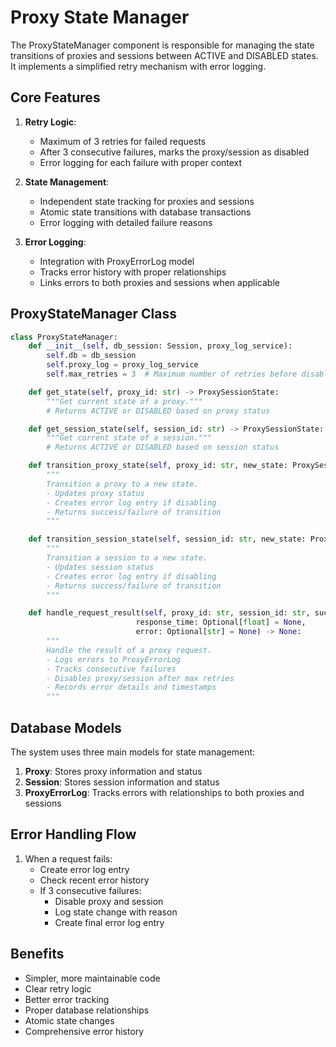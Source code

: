 # Proxy State Manager

The ProxyStateManager component is responsible for managing the state transitions of proxies and sessions between ACTIVE and DISABLED states. It implements a simplified retry mechanism with error logging.

## Core Features

1. **Retry Logic**:
   - Maximum of 3 retries for failed requests
   - After 3 consecutive failures, marks the proxy/session as disabled
   - Error logging for each failure with proper context

2. **State Management**:
   - Independent state tracking for proxies and sessions
   - Atomic state transitions with database transactions
   - Error logging with detailed failure reasons

3. **Error Logging**:
   - Integration with ProxyErrorLog model
   - Tracks error history with proper relationships
   - Links errors to both proxies and sessions when applicable

## ProxyStateManager Class

```python
class ProxyStateManager:
    def __init__(self, db_session: Session, proxy_log_service):
        self.db = db_session
        self.proxy_log = proxy_log_service
        self.max_retries = 3  # Maximum number of retries before disabling

    def get_state(self, proxy_id: str) -> ProxySessionState:
        """Get current state of a proxy."""
        # Returns ACTIVE or DISABLED based on proxy status

    def get_session_state(self, session_id: str) -> ProxySessionState:
        """Get current state of a session."""
        # Returns ACTIVE or DISABLED based on session status

    def transition_proxy_state(self, proxy_id: str, new_state: ProxySessionState, reason: str) -> bool:
        """
        Transition a proxy to a new state.
        - Updates proxy status
        - Creates error log entry if disabling
        - Returns success/failure of transition
        """

    def transition_session_state(self, session_id: str, new_state: ProxySessionState, reason: str) -> bool:
        """
        Transition a session to a new state.
        - Updates session status
        - Creates error log entry if disabling
        - Returns success/failure of transition
        """

    def handle_request_result(self, proxy_id: str, session_id: str, success: bool,
                            response_time: Optional[float] = None,
                            error: Optional[str] = None) -> None:
        """
        Handle the result of a proxy request.
        - Logs errors to ProxyErrorLog
        - Tracks consecutive failures
        - Disables proxy/session after max retries
        - Records error details and timestamps
        """
```

## Database Models

The system uses three main models for state management:

1. **Proxy**: Stores proxy information and status
2. **Session**: Stores session information and status
3. **ProxyErrorLog**: Tracks errors with relationships to both proxies and sessions

## Error Handling Flow

1. When a request fails:
   - Create error log entry
   - Check recent error history
   - If 3 consecutive failures:
     - Disable proxy and session
     - Log state change with reason
     - Create final error log entry

## Benefits

- Simpler, more maintainable code
- Clear retry logic
- Better error tracking
- Proper database relationships
- Atomic state changes
- Comprehensive error history